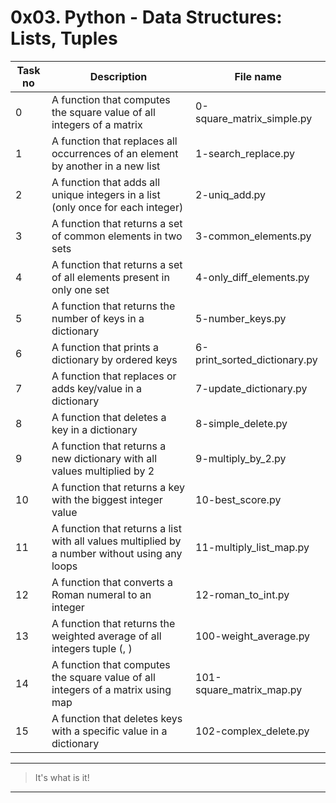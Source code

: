 # 0x03. Python - Data Structures: Lists, Tuples

| Task no | Description                                                                                   | File name                    |
| ------- | --------------------------------------------------------------------------------------------- | ---------------------------- |
| 0       | A function that computes the square value of all integers of a matrix                         | 0-square_matrix_simple.py    |
| 1       | A function that replaces all occurrences of an element by another in a new list               | 1-search_replace.py          |
| 2       | A function that adds all unique integers in a list (only once for each integer)               | 2-uniq_add.py                |
| 3       | A function that returns a set of common elements in two sets                                  | 3-common_elements.py         |
| 4       | A function that returns a set of all elements present in only one set                         | 4-only_diff_elements.py      |
| 5       | A function that returns the number of keys in a dictionary                                    | 5-number_keys.py             |
| 6       | A function that prints a dictionary by ordered keys                                           | 6-print_sorted_dictionary.py |
| 7       | A function that replaces or adds key/value in a dictionary                                    | 7-update_dictionary.py       |
| 8       | A function that deletes a key in a dictionary                                                 | 8-simple_delete.py           |
| 9       | A function that returns a new dictionary with all values multiplied by 2                      | 9-multiply_by_2.py           |
| 10      | A function that returns a key with the biggest integer value                                  | 10-best_score.py             |
| 11      | A function that returns a list with all values multiplied by a number without using any loops | 11-multiply_list_map.py      |
| 12      | A function that converts a Roman numeral to an integer                                        | 12-roman_to_int.py           |
| 13      | A function that returns the weighted average of all integers tuple (<score>, <weight>)        | 100-weight_average.py        |
| 14      | A function that computes the square value of all integers of a matrix using map               | 101-square_matrix_map.py     |
| 15      | A function that deletes keys with a specific value in a dictionary                            | 102-complex_delete.py        |

---

> It's what is it!

---

